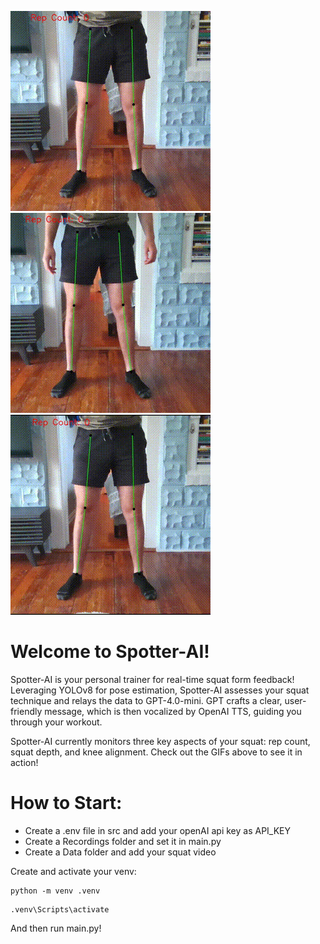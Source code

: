 ![](https://github.com/shumeraa/Spotter-AI/blob/main/gifs/normalSquat.gif)
![](https://github.com/shumeraa/Spotter-AI/blob/main/gifs/shortSquat.gif)
![](https://github.com/shumeraa/Spotter-AI/blob/main/gifs/collapseSquat.gif)
# Welcome to Spotter-AI!
Spotter-AI is your personal trainer for real-time squat form feedback! Leveraging YOLOv8 for pose estimation, Spotter-AI assesses your squat technique and relays the data to GPT-4.0-mini. GPT crafts a clear, user-friendly message, which is then vocalized by OpenAI TTS, guiding you through your workout.

Spotter-AI currently monitors three key aspects of your squat: rep count, squat depth, and knee alignment. Check out the GIFs above to see it in action!

# How to Start:
- Create a .env file in src and add your openAI api key as API_KEY
- Create a Recordings folder and set it in main.py
- Create a Data folder and add your squat video

Create and activate your venv:

```
python -m venv .venv
```

```
.venv\Scripts\activate
```

And then run main.py!
